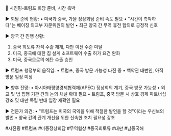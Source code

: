 🤝 시진핑-트럼프 회담 준비, 시간 촉박

▶ 회담 준비 현황:
• 미국과 중국, 가을 정상회담 준비 속도 필요
• "시간이 촉박하다"는 베이징 외교부 자문위원의 발언
• 최근 양국 간 무역 휴전 합의로 긍정적 신호

▶ 양국 간 진행 상황:
1. 중국 희토류 자석 수출 재개, 다만 이전 수준 미달
2. 미국, 중국에 대한 칩 설계 소프트웨어 수출 허가 요건 완화
3. 미국, 중국으로의 에탄 수출 승인

▶ 트럼프 행정부의 움직임:
• 트럼프, 중국 방문 가능성 타진 중
• 백악관 대변인, 아직 방문 일정 미정

▶ 향후 전망:
• 아시아태평양경제협력체(APEC) 정상회의 계기, 중국 방문 가능성
• 외교 및 법 집행 기관 간의 논의 채널 확대 필요
• 트럼프, 중국 방문 시 상호 경제 파트너십 강조 및 대만 독립 반대 입장 재확인 필요

▶ 전문가 의견:
• "트럼프는 미국의 국익을 위해 적절한 발언을 할 것"이라는 우신보의 발언
• 양국 간의 관계 개선을 위한 신속한 조치 필요성 강조

#시진핑 #트럼프 #미중정상회담 #무역협상 #중국희토류 #대만 #남중국해